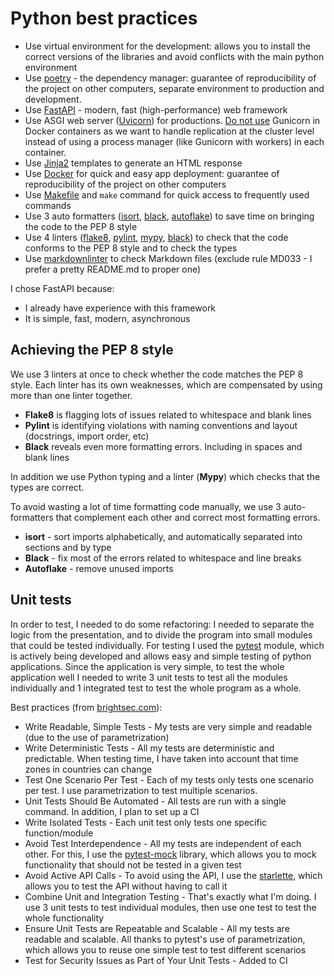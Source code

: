 # Python best practices

* Use virtual environment for the development: allows you to install the correct versions of the libraries and avoid conflicts with the main python environment
* Use [poetry](https://python-poetry.org/) - the dependency manager: guarantee of reproducibility of the project on other computers, separate environment to production and development.
* Use [FastAPI](https://fastapi.tiangolo.com/) - modern, fast (high-performance) web framework
* Use ASGI web server ([Uvicorn](https://www.uvicorn.org/)) for productions. [Do not use](https://fastapi.tiangolo.com/deployment/docker/#replication-number-of-processes) Gunicorn in Docker containers as we want to handle replication at the cluster level instead of using a process manager (like Gunicorn with workers) in each container.
* Use [Jinja2](https://pypi.org/project/Jinja2/) templates to generate an HTML response
* Use [Docker](https://www.docker.com/) for quick and easy app deployment: guarantee of reproducibility of the project on other computers
* Use [Makefile](https://en.wikipedia.org/wiki/Make_(software)#Makefile) and `make` command for quick access to frequently used commands
* Use 3 auto formatters ([isort](https://pycqa.github.io/isort/), [black](https://pypi.org/project/black/), [autoflake](https://pypi.org/project/autoflake/)) to save time on bringing the code to the PEP 8 style
* Use 4 linters ([flake8](https://pypi.org/project/flake8/), [pylint](https://pypi.org/project/pylint/), [mypy](https://mypy.readthedocs.io/en/stable/), [black](https://pypi.org/project/black/)) to check that the code conforms to the PEP 8 style and to check the types
* Use [markdownlinter](https://github.com/DavidAnson/markdownlint) to check Markdown files (exclude rule MD033 - I prefer a pretty README.md to proper one)

I chose FastAPI because:

* I already have experience with this framework
* It is simple, fast, modern, asynchronous

## Achieving the PEP 8 style

We use 3 linters at once to check whether the code matches the PEP 8 style. Each linter has its own weaknesses, which are compensated by using more than one linter together.

* **Flake8** is flagging lots of issues related to whitespace and blank lines
* **Pylint** is identifying violations with naming conventions and layout (docstrings, import order, etc)
* **Black** reveals even more formatting errors. Including in spaces and blank lines

In addition we use Python typing and a linter (**Mypy**) which checks that the types are correct.

To avoid wasting a lot of time formatting code manually, we use 3 auto-formatters that complement each other and correct most formatting errors.

* **isort** - sort imports alphabetically, and automatically separated into sections and by type
* **Black** - fix most of the errors related to whitespace and line breaks
* **Autoflake** - remove unused imports

## Unit tests

In order to test, I needed to do some refactoring: I needed to separate the logic from the presentation, and to divide the program into small modules that could be tested individually.
For testing I used the [pytest](https://pytest.org/) module, which is actively being developed and allows easy and simple testing of python applications. Since the application is very simple, to test the whole application well I needed to write 3 unit tests to test all the modules individually and 1 integrated test to test the whole program as a whole.

Best practices (from [brightsec.com](https://brightsec.com/blog/unit-testing-best-practices/)):

* Write Readable, Simple Tests - My tests are very simple and readable (due to the use of parametrization)
* Write Deterministic Tests - All my tests are deterministic and predictable. When testing time, I have taken into account that time zones in countries can change
* Test One Scenario Per Test - Each of my tests only tests one scenario per test. I use parametrization to test multiple scenarios.
* Unit Tests Should Be Automated - All tests are run with a single command. In addition, I plan to set up a CI
* Write Isolated Tests - Each unit test only tests one specific function/module
* Avoid Test Interdependence - All my tests are independent of each other. For this, I use the [pytest-mock](https://pypi.org/project/pytest-mock/) library, which allows you to mock functionality that should not be tested in a given test
* Avoid Active API Calls - To avoid using the API, I use the [starlette](https://www.starlette.io/), which allows you to test the API without having to call it
* Combine Unit and Integration Testing - That's exactly what I'm doing. I use 3 unit tests to test individual modules, then use one test to test the whole functionality
* Ensure Unit Tests are Repeatable and Scalable - All my tests are readable and scalable. All thanks to pytest's use of parametrization, which allows you to reuse one simple test to test different scenarios
* Test for Security Issues as Part of Your Unit Tests - Added to CI
